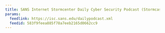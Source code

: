 ```yaml
---
title: SANS Internet Stormcenter Daily Cyber Security Podcast (Stormcast)
params:
  feedlink: https://isc.sans.edu/dailypodcast.xml
  feedid: 583f9feea885f78a7eeb2165d0662cc9
---
```

